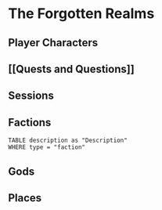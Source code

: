 # The Forgotten Realms
## Player Characters 

## [[Quests and Questions]]

## Sessions

## Factions

```dataview
TABLE description as "Description"
WHERE type = "faction"	
```

## Gods

## Places